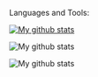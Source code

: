 Languages and Tools:



[![My github stats](https://github-readme-stats.vercel.app/apicpears93=anuraghazra)](https://github.com/anuraghazra/github-readme-stats)

![My github stats](https://github-readme-stats.vercel.app/apicpears93=anuraghazra&show_icons=true)

![My github stats](https://github-readme-stats.vercel.app/apicpears93=anuraghazra&show_icons=true&theme=radical)
